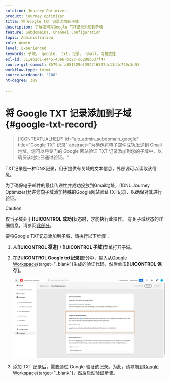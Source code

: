 ```yaml
---
solution: Journey Optimizer
product: journey optimizer
title: 将 Google TXT 记录添加到子域
description: 了解如何将Google TXT记录添加到子域
feature: Subdomains, Channel Configuration
topic: Administration
role: Admin
level: Experienced
keywords: 子域， google， txt，记录， gmail，可投放性
exl-id: 311eb2d1-e445-43e6-bc2c-c6288b637f47
source-git-commit: 8579acfa881f29ef3947f6597dc11d4c740c3d68
workflow-type: tm+mt
source-wordcount: '208'
ht-degree: 30%

---
```


# 将 Google TXT 记录添加到子域 {#google-txt-record}

>[!CONTEXTUALHELP]
>id="ajo_admin_subdomain_google"
>title="Google TXT 记录"
>abstract="为确保将电子邮件成功发送到 Gmail 地址，您可以将专门的 Google 网站验证 TXT 记录添加到您的子域中，以确保该地址已通过验证。"

TXT记录是一种DNS记录，用于提供有关域的文本信息，外部源可以读取该信息。

为了确保电子邮件的最佳传递性并成功投放到Gmail地址，[!DNL Journey Optimizer]允许您向子域添加特殊的Google网站验证TXT记录，以确保对其进行验证。

>[!CAUTION]
>
> 仅当子域处于&#x200B;**[!UICONTROL 成功]**&#x200B;状态时，才能执行此操作。 有关子域状态的详细信息，请参阅[此部分](about-subdomain-delegation.md#access-delegated-subdomains)。

要将Google TXT记录添加到子域，请执行以下步骤：

1. 从&#x200B;**[!UICONTROL 渠道]** / **[!UICONTROL 子域]**&#x200B;菜单打开子域。

1. 在&#x200B;**[!UICONTROL Google txt记录]**&#x200B;部分中，输入从[Google Workspace](https://support.google.com/a/answer/183895){target="_blank"}<!--G Suite Admin tools-->生成的验证代码，然后单击&#x200B;**[!UICONTROL 保存]**。

   ![](assets/subdomain-google-txt.png)

1. 添加 TXT 记录后，需要通过 Google 验证该记录。为此，请导航到[Google Workspace](https://support.google.com/a/answer/183895){target="_blank"}<!--G Suite Admin tools-->，然后启动验证步骤。
